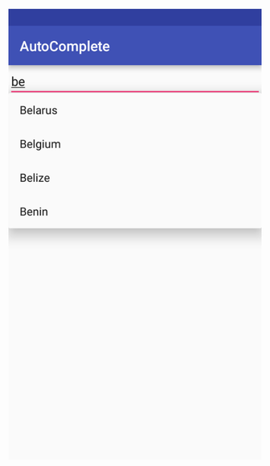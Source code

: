 ![alt text](https://github.com/codesqills/Android_basics/blob/master/AutoComplete/Screenshot_20170806-230419.png)
